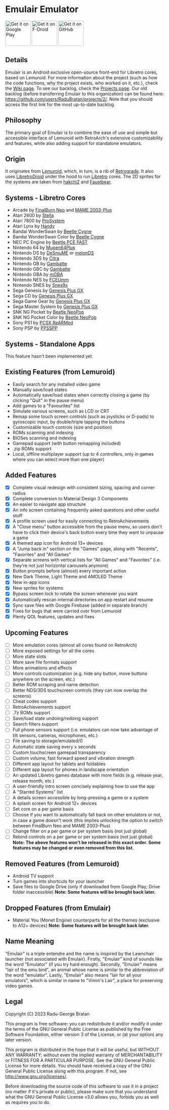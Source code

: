 # Emulair Emulator
<img src="https://play.google.com/intl/en_us/badges/images/generic/en-play-badge.png"
     alt="Get it on Google Play"
     height="80">
<img src="https://fdroid.gitlab.io/artwork/badge/get-it-on.png"
     alt="Get it on F-Droid"
     height="80">
<img src="https://raw.githubusercontent.com/flocke/andOTP/master/assets/badges/get-it-on-github.svg"
     alt="Get it on GitHub"
     height="80">

## Details
Emulair is an Android exclusive open-source front-end for Libretro cores, based on Lemuroid. For more information about the project (such as how the code functions, why the project exists, who worked on it, etc.), check the [Wiki page](https://github.com/RaduBratan/Emulair/wiki). To see our backlog, check the [Projects page](https://github.com/orgs/Emulair/projects/1). Our old backlog (before transferring Emulair to this organization) can be found here: https://github.com/users/RaduBratan/projects/2/. Note that you should access the first link for the most up-to-date backlog.

## Philosophy
The primary goal of Emulair is to combine the ease of use and simple but accessible interface of Lemuroid with RetroArch's extensive customizability and features, while also adding support for standalone emulators.

## Origin
It originates from [Lemuroid](https://github.com/Swordfish90/Lemuroid), which, in turn, is a rib of [Retrograde](https://github.com/retrograde/retrograde-android). It also uses [LibretroDroid](https://github.com/Swordfish90/LibretroDroid) under the hood to run [Libretro](https://github.com/libretro) cores. The 2D sprites for the systems are taken from [hakchi2](https://github.com/ClusterM/hakchi2) and [Faustbear](https://imgur.com/gallery/8RQ1QkA).

## Systems - Libretro Cores
- Arcade by [FinalBurn Neo](https://docs.libretro.com/library/fbneo/) and [MAME 2003-Plus](https://docs.libretro.com/library/mame2003_plus/)
- Atari 2600 by [Stella](https://docs.libretro.com/library/stella/)
- Atari 7800 by [ProSystem](https://docs.libretro.com/library/prosystem/)
- Atari Lynx by [Handy](https://docs.libretro.com/library/handy/)
- Bandai WonderSwan by [Beetle Cygne](https://docs.libretro.com/library/beetle_cygne/)
- Bandai WonderSwan Color by [Beetle Cygne](https://docs.libretro.com/library/beetle_cygne/)
- NEC PC Engine by [Beetle PCE FAST](https://docs.libretro.com/library/beetle_pce_fast/)
- Nintendo 64 by [Mupen64Plus](https://docs.libretro.com/library/mupen64plus/)
- Nintendo DS by [DeSmuME](https://docs.libretro.com/library/desmume/) or [melonDS](https://docs.libretro.com/library/melonds/)
- Nintendo 3DS by [Citra](https://docs.libretro.com/library/citra/)
- Nintendo GB by [Gambatte](https://docs.libretro.com/library/gambatte/)
- Nintendo GBC by [Gambatte](https://docs.libretro.com/library/gambatte/)
- Nintendo GBA by [mGBA](https://docs.libretro.com/library/mgba/)
- Nintendo NES by [FCEUmm](https://docs.libretro.com/library/fceumm/)
- Nintendo SNES by [Snes9x](https://docs.libretro.com/library/snes9x/)
- Sega Genesis by [Genesis Plus GX](https://docs.libretro.com/library/genesis_plus_gx/)
- Sega CD by [Genesis Plus GX](https://docs.libretro.com/library/genesis_plus_gx/)
- Sega Game Gear by [Genesis Plus GX](https://docs.libretro.com/library/genesis_plus_gx/)
- Sega Master System by [Genesis Plus GX](https://docs.libretro.com/library/genesis_plus_gx/)
- SNK NG Pocket by [Beetle NeoPop](https://docs.libretro.com/library/beetle_neopop/)
- SNK NG Pocket Color by [Beetle NeoPop](https://docs.libretro.com/library/beetle_neopop/)
- Sony PS1 by [PCSX ReARMed](https://docs.libretro.com/library/pcsx_rearmed/)
- Sony PSP by [PPSSPP](https://docs.libretro.com/library/ppsspp/)

## Systems - Standalone Apps
This feature hasn't been implemented yet.

## Existing Features (from Lemuroid)
- Easily search for any installed video game
- Manually save/load states
- Automatically save/load states when correctly closing a game (by clicking "Quit" in the pause menu)
- Add games to a "Favourites" list
- Simulate various screens, such as LCD or CRT
- Remap some touch screen controls (such as joysticks or D-pads) to gyroscopic input, by double/triple tapping the buttons
- Customizable touch controls (size and position)
- ROMs scanning and indexing
- BIOSes scanning and indexing
- Gamepad support (with button remapping included)
- .zip ROMs support
- Local, offline multiplayer support (up to 4 controllers, only in games where you can select more than one player)

## Added Features
- [x] Complete visual redesign with consistent sizing, spacing and corner radius
- [x] Complete conversion to Material Design 3 Components
- [x] An easier to navigate app structure
- [x] An info screen containing frequently asked questions and other useful stuff
- [x] A profile screen used for easily connecting to RetroAchievements
- [x] A "Close menu" button accessible from the pause menu, so users don't have to click their device's back button every time they want to unpause a game
- [x] A themed app icon for Android 13+ devices
- [x] A "Jump back in" section on the "Games" page, along with "Recents", "Favorites" and "All Games"
- [x] Separate screens with vertical lists for "All Games" and "Favorites" (i.e. they're not just horizontal carousels anymore)
- [x] Button prompts before (almost) every important action
- [x] New Dark Theme, Light Theme and AMOLED Theme
- [x] New in-app icons
- [x] New sprites for systems
- [x] Bypass screen lock to rotate the screen whenever you want
- [x] Automatically rescan internal directories on app restart and resume
- [x] Sync save files with Google Firebase (added in separate branch)
- [x] Fixes for bugs that were carried over from Lemuroid
- [x] Plenty QOL features, updates and fixes

## Upcoming Features
- [ ] More emulation cores (almost all cores found on RetroArch)
- [ ] More exposed settings for all the cores
- [ ] More state slots
- [ ] More save file formats support
- [ ] More animations and effects
- [ ] More controls customization (e.g. hide any button, move buttons anywhere on the screen, etc.)
- [ ] Better ROM scraping and name detection
- [ ] Better NDS/3DS touchscreen controls (they can now overlap the screens)
- [ ] Cheat codes support
- [ ] RetroAchievements support
- [ ] .7z ROMs support
- [ ] Save/load state undoing/redoing support
- [ ] Search filters support
- [ ] Full phone sensors support (i.e. emulators can now take advantage of tilt sensors, cameras, microphones, etc.)
- [ ] File saving to storage/emulated/0
- [ ] Automatic state saving every x seconds
- [ ] Custom touchscreen gamepad transparency
- [ ] Custom volume, fast forward speed and vibration strength
- [ ] Different app layout for tablets and foldables
- [ ] Different app layout for phones in landscape orientation
- [ ] An updated Libretro games database with more fields (e.g. release year, release month, etc.)
- [ ] A user-friendly intro screen concisely explaining how to use the app
- [ ] A "Starred Systems" list
- [ ] A details screen accessible by long-pressing a game or a system
- [ ] A splash screen for Android 12+ devices
- [ ] Set core on a per game basis
- [ ] Choose if you want to automatically fall back on other emulators or not, in case a game doesn't work (this implies unlocking the option to switch between FinalBurn Neo and MAME 2003-Plus)
- [ ] Change filter on a per game or per system basis (not just global)
- [ ] Rebind controls on a per game or per system basis (not just global)
**Note: The above features won't be released in this exact order. Some features may be changed or even removed from this list.**

## Removed Features (from Lemuroid)
- Android TV support
- Turn games into shortcuts for your launcher
- Save files to Google Drive (only if downloaded from Google Play; Drive folder inaccessible)
**Note: Some features will be brought back later.**

## Dropped Features (from Emulair)
- Material You (Monet Engine) counterparts for all the themes (exclusive to A12+ devices)
**Note: Some features will be brought back later.**

## Name Meaning
"Emulair" is a triple entendre and the name is inspired by the Lawnchair launcher (not associated with Emulair). Firstly, "Emulair" kind of sounds like the word "Emulator" (if you try hard enough). Secondly, "Emulair" means "lair of the emu bird", an animal whose name is similar to the abbreviation of the word "emulator". Lastly, "Emulair" also means "lair for all your emulators", which is similar in name to "Vimm's Lair", a place for preserving video games.

## Legal
Copyright (C) 2023 Radu-George Bratan

This program is free software: you can redistribute it and/or modify it under the terms of the GNU General Public License as published by the Free Software Foundation, either version 3 of the License, or (at your option) any later version.

This program is distributed in the hope that it will be useful, but WITHOUT ANY WARRANTY; without even the implied warranty of MERCHANTABILITY or FITNESS FOR A PARTICULAR PURPOSE. See the GNU General Public License for more details. You should have received a copy of the GNU General Public License along with this program. If not, see <http://www.gnu.org/licenses/>.

Before downloading the source code of this software to use it in a project (no matter if it's private or public), please make sure that you understand what the GNU General Public License v3.0 allows you, forbids you as well as requires you to do.

